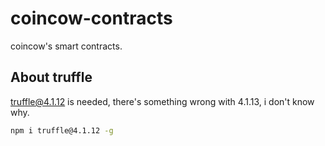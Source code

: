 # coincow-contracts
coincow's smart contracts.

## About truffle
truffle@4.1.12 is needed, there's something wrong with 4.1.13, i don't know why.
```bash
npm i truffle@4.1.12 -g
```
